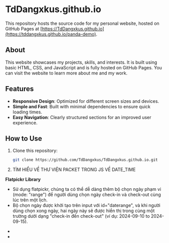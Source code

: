 # TdDangxkus.github.io

This repository hosts the source code for my personal website, hosted on GitHub Pages at [https://TdDangxkus.github.io](https://tddangxkus.github.io/panda-demo).

## About

This website showcases my projects, skills, and interests. It is built using basic HTML, CSS, and JavaScript and is fully hosted on GitHub Pages. You can visit the website to learn more about me and my work.

## Features

- **Responsive Design**: Optimized for different screen sizes and devices.
- **Simple and Fast**: Built with minimal dependencies to ensure quick loading times.
- **Easy Navigation**: Clearly structured sections for an improved user experience.

## How to Use

1. Clone this repository:
   ```bash
   git clone https://github.com/TdDangxkus/TdDangxkus.github.io.git


2. TÌM HIỂU VỀ THƯ VIỆN PACKET TRONG JS VỀ DATE_TIME

 **Flatpickr Library**

- Sử dụng flatpickr, chúng ta có thể dễ dàng thêm bộ chọn ngày phạm vi (mode: "range") để người dùng chọn ngày check-in và check-out cùng lúc trên một lịch.
- Bộ chọn ngày được khởi tạo trên input với id="daterange", và khi người dùng chọn xong ngày, hai ngày này sẽ được hiển thị trong cùng một trường dưới dạng "check-in đến check-out" (ví dụ: 2024-09-10 to 2024-09-15).




*  <script src="https://cdn.jsdelivr.net/npm/flatpickr"></script>
*  <link rel="stylesheet" href="https://cdn.jsdelivr.net/npm/flatpickr/dist/flatpickr.min.css"> 


